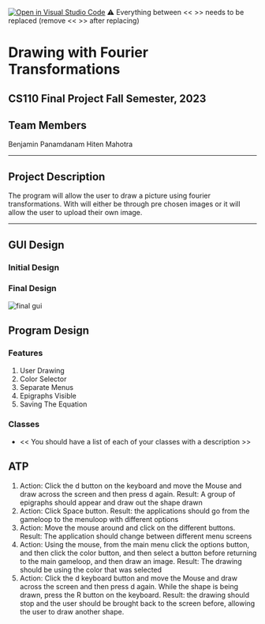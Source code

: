 [![Open in Visual Studio Code](https://classroom.github.com/assets/open-in-vscode-718a45dd9cf7e7f842a935f5ebbe5719a5e09af4491e668f4dbf3b35d5cca122.svg)](https://classroom.github.com/online_ide?assignment_repo_id=12764722&assignment_repo_type=AssignmentRepo)
:warning: Everything between << >> needs to be replaced (remove << >> after replacing)

# Drawing with Fourier Transformations
## CS110 Final Project Fall Semester, 2023

## Team Members

Benjamin Panamdanam
Hiten Mahotra

***

## Project Description

The program will allow the user to draw a picture using fourier transformations. With will either be through pre chosen images or it will allow the user to upload their own image.

***    

## GUI Design

### Initial Design

### Final Design

![final gui](assets/finalgui.jpg)

## Program Design

### Features

1. User Drawing 
2. Color Selector
3. Separate Menus
4. Epigraphs Visible 
5. Saving The Equation

### Classes

- << You should have a list of each of your classes with a description >>

## ATP

1. Action: Click the d button on the keyboard and move the Mouse and draw across the screen and then press d again. Result: A group of epigraphs should appear and draw out the shape drawn
2. Action: Click Space button. Result: the applications should go from the gameloop to the menuloop with different options
3. Action: Move the mouse around and click on the different buttons. Result: The application should change between different menu screens
4. Action: Using the mouse, from the main menu click the options button, and then click the color button, and then select a button before returning to the main gameloop, and then draw an image. Result: The drawing should be using the color that was selected
5. Action: Click the d keyboard button and move the Mouse and draw across the screen and then press d again. While the shape is being drawn, press the R button on the keyboard. Result: the drawing should stop and the user should be brought back to the screen before, allowing the user to draw another shape.


